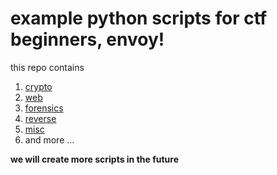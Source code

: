 # example python scripts for ctf beginners, envoy! 

this repo contains 

1. [crypto](crypto)
1. [web](web)
1. [forensics](forensics)
1. [reverse](rev)
1. [misc](misc)
1. and more ... 


**we will create more scripts in the future**

